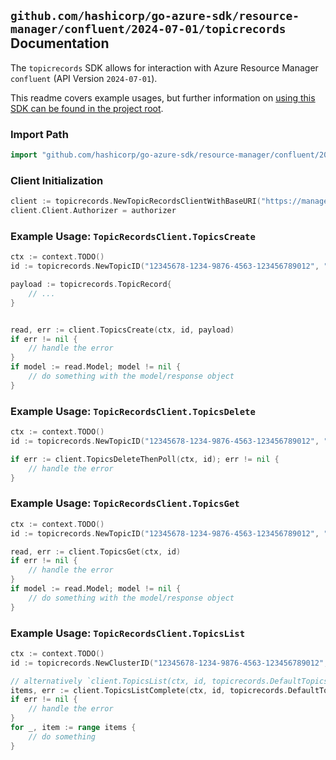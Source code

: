 
## `github.com/hashicorp/go-azure-sdk/resource-manager/confluent/2024-07-01/topicrecords` Documentation

The `topicrecords` SDK allows for interaction with Azure Resource Manager `confluent` (API Version `2024-07-01`).

This readme covers example usages, but further information on [using this SDK can be found in the project root](https://github.com/hashicorp/go-azure-sdk/tree/main/docs).

### Import Path

```go
import "github.com/hashicorp/go-azure-sdk/resource-manager/confluent/2024-07-01/topicrecords"
```


### Client Initialization

```go
client := topicrecords.NewTopicRecordsClientWithBaseURI("https://management.azure.com")
client.Client.Authorizer = authorizer
```


### Example Usage: `TopicRecordsClient.TopicsCreate`

```go
ctx := context.TODO()
id := topicrecords.NewTopicID("12345678-1234-9876-4563-123456789012", "example-resource-group", "organizationName", "environmentId", "clusterId", "topicName")

payload := topicrecords.TopicRecord{
	// ...
}


read, err := client.TopicsCreate(ctx, id, payload)
if err != nil {
	// handle the error
}
if model := read.Model; model != nil {
	// do something with the model/response object
}
```


### Example Usage: `TopicRecordsClient.TopicsDelete`

```go
ctx := context.TODO()
id := topicrecords.NewTopicID("12345678-1234-9876-4563-123456789012", "example-resource-group", "organizationName", "environmentId", "clusterId", "topicName")

if err := client.TopicsDeleteThenPoll(ctx, id); err != nil {
	// handle the error
}
```


### Example Usage: `TopicRecordsClient.TopicsGet`

```go
ctx := context.TODO()
id := topicrecords.NewTopicID("12345678-1234-9876-4563-123456789012", "example-resource-group", "organizationName", "environmentId", "clusterId", "topicName")

read, err := client.TopicsGet(ctx, id)
if err != nil {
	// handle the error
}
if model := read.Model; model != nil {
	// do something with the model/response object
}
```


### Example Usage: `TopicRecordsClient.TopicsList`

```go
ctx := context.TODO()
id := topicrecords.NewClusterID("12345678-1234-9876-4563-123456789012", "example-resource-group", "organizationName", "environmentId", "clusterId")

// alternatively `client.TopicsList(ctx, id, topicrecords.DefaultTopicsListOperationOptions())` can be used to do batched pagination
items, err := client.TopicsListComplete(ctx, id, topicrecords.DefaultTopicsListOperationOptions())
if err != nil {
	// handle the error
}
for _, item := range items {
	// do something
}
```
